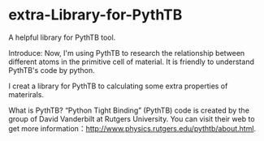 # extra-Library-for-PythTB
A helpful library for PythTB tool.

Introduce: 
  Now, I'm using PythTB to research the relationship between different atoms in the primitive cell of material. It is friendly to understand PythTB's code by python. 
  
  I creat a library for PythTB to calculating some extra properties of materirals.

What is PythTB?
  “Python Tight Binding” (PythTB) code is created by the group of David Vanderbilt at Rutgers University. You can visit their web to get more information：http://www.physics.rutgers.edu/pythtb/about.html.
